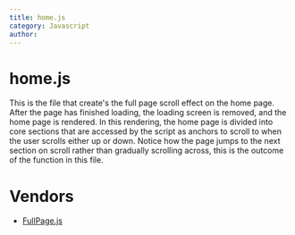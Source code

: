 ```yaml
---
title: home.js
category: Javascript
author: 
---
```


# home.js

This is the file that create's the full page scroll effect on the home page. After the page has finished loading, the loading screen is removed, and the home page is rendered. In this rendering, the home page is divided into core sections that are accessed by the script as anchors to scroll to when the user scrolls either up or down. Notice how the page jumps to the next section on scroll rather than gradually scrolling across, this is the outcome of the function in this file.

# Vendors
* [FullPage.js](https://kanetesta.github.io/IT-Project/content/Vendors/fullpage.html)